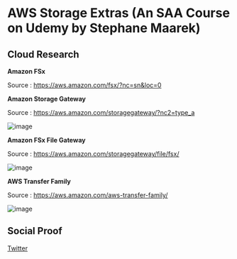 

# AWS Storage Extras (An SAA Course on Udemy by Stephane Maarek)

## Cloud Research

**Amazon FSx**

Source : https://aws.amazon.com/fsx/?nc=sn&loc=0

**Amazon Storage Gateway**

Source : https://aws.amazon.com/storagegateway/?nc2=type_a

![image](https://user-images.githubusercontent.com/99172259/183373137-87c68f3b-a55e-4159-8b60-d2f3736d415a.png)


**Amazon FSx File Gateway**

Source : https://aws.amazon.com/storagegateway/file/fsx/

![image](https://user-images.githubusercontent.com/99172259/183373374-ee5f234c-276d-4cfa-85fe-ba5d0c3336d8.png)


**AWS Transfer Family**

Source : https://aws.amazon.com/aws-transfer-family/

![image](https://user-images.githubusercontent.com/99172259/183373638-a06fa810-dbfb-44ef-abb1-f00cd8ca62c8.png)

## Social Proof

[Twitter](https://twitter.com/JoeSeven08/status/1556557289804668928)
